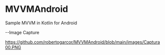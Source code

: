 # MVVMAndroid
Sample MVVM in Kotlin for Android

--Image Capture 

https://github.com/robertogarcor/MVVMAndroid/blob/main/images/Captura00.PNG
